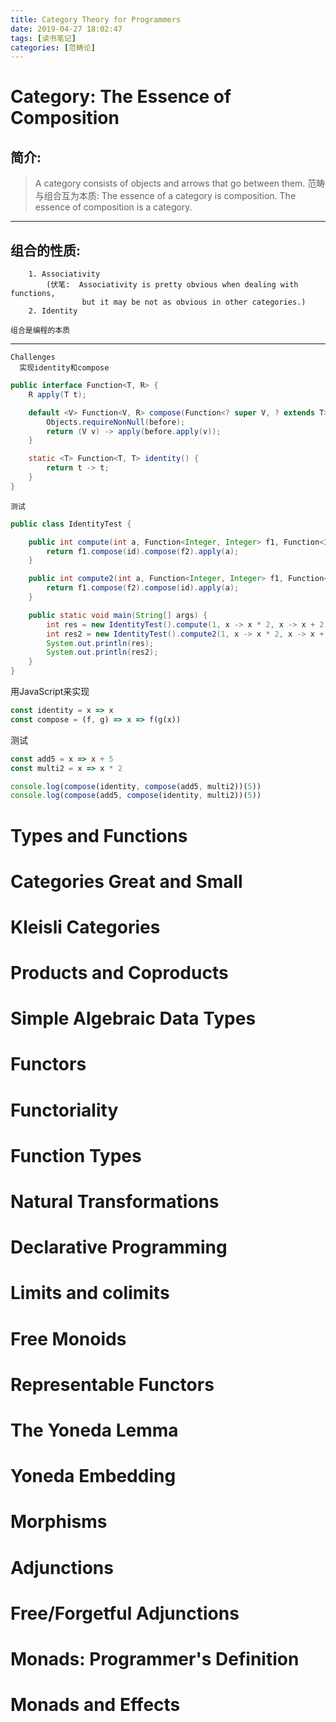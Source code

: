 ```yaml
---
title: Category Theory for Programmers
date: 2019-04-27 18:02:47
tags: [读书笔记]
categories: [范畴论]
---
```

# Category: The Essence of Composition
## 简介: 
> A category consists of objects and arrows  that go between them.
    范畴与组合互为本质:
        The essence of a category is composition.
        The essence of composition is a category.
---        
## 组合的性质:
        1. Associativity
            (伏笔:  Associativity is pretty obvious when dealing with functions, 
                    but it may be not as obvious in other categories.)
        2. Identity

    组合是编程的本质
---
    Challenges 
      实现identity和compose
```java
public interface Function<T, R> {
    R apply(T t);

    default <V> Function<V, R> compose(Function<? super V, ? extends T> before) {
        Objects.requireNonNull(before);
        return (V v) -> apply(before.apply(v));
    }

    static <T> Function<T, T> identity() {
        return t -> t;
    }
}
```
    测试
    
```java
public class IdentityTest {

    public int compute(int a, Function<Integer, Integer> f1, Function<Integer, Integer> f2, Function<Integer, Integer> id) {
        return f1.compose(id).compose(f2).apply(a);
    }

    public int compute2(int a, Function<Integer, Integer> f1, Function<Integer, Integer> f2, Function<Integer, Integer> id) {
        return f1.compose(f2).compose(id).apply(a);
    }

    public static void main(String[] args) {
        int res = new IdentityTest().compute(1, x -> x * 2, x -> x + 2, Function.identity());
        int res2 = new IdentityTest().compute2(1, x -> x * 2, x -> x + 2, Function.identity());
        System.out.println(res);
        System.out.println(res2);
    }
}
```
用JavaScript来实现
```javascript
const identity = x => x
const compose = (f, g) => x => f(g(x))
```
测试
```javascript
const add5 = x => x + 5
const multi2 = x => x * 2

console.log(compose(identity, compose(add5, multi2))(5))
console.log(compose(add5, compose(identity, multi2))(5))
```


# Types and Functions

# Categories Great and Small

# Kleisli Categories

# Products and Coproducts

# Simple Algebraic Data Types

# Functors

# Functoriality

# Function Types

# Natural Transformations

# Declarative Programming

# Limits and colimits

# Free Monoids

# Representable Functors

# The Yoneda Lemma

# Yoneda Embedding

# Morphisms

# Adjunctions

# Free/Forgetful Adjunctions

# Monads: Programmer's Definition

# Monads and Effects
